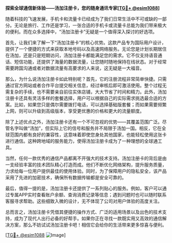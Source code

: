 **探索全球通信新体验——汤加注册卡，您的随身通讯专家[[TG💪+ @esim1088](https://t.me/s/esim1088)]**

随着科技的飞速发展，手机卡和流量卡已经成为了我们日常生活中不可或缺的一部分。无论是旅行、工作还是学习，一张合适的手机卡或流量卡总能为我们带来极大的便利。而在众多选择中，“汤加注册卡”无疑是一个值得深入探讨的好选项。

首先，让我们来了解一下“汤加注册卡”的核心优势。这款产品专为国际用户设计，提供了一个便捷的方式来获取本地号码以及高速网络服务。无论您是计划长期居住在汤加，还是只是短期访问，汤加注册卡都能满足您的需求。它不仅支持语音通话、短信功能，还提供了海量的数据流量，让您随时随地保持在线状态。对于经常需要跨国沟通或者对数据流量有高要求的人来说，这无疑是一大福音。

那么，为什么说汤加注册卡如此特别呢？首先，它的注册流程非常简单快捷。只需通过官方网站或者合作平台提交相关信息，经过审核后即可激活使用。整个过程无需复杂的手续，也不需要亲自前往实体店铺，大大节省了时间和精力。此外，汤加注册卡还具有灵活多样的套餐选择，用户可以根据自己的实际需求挑选最合适的方案。比如，如果您只是偶尔需要拨打电话，可以选择基础版套餐；而如果需要频繁上网，则可以升级到高级版本，享受更优惠的价格和更大的流量额度。

除了上述优点之外，汤加注册卡还有一个不可忽视的优势——其覆盖范围广泛。尽管名字叫做“汤加”，但实际上它的信号和服务并不局限于汤加一国。相反，它在全球范围内都有良好的兼容性，这意味着即使您身处其他国家，也能轻松使用这张卡进行通信。这种跨地域的服务能力，使得汤加注册卡成为了一种理想的全球通工具。

当然，任何一款优秀的通信产品都离不开强大的技术支持。汤加注册卡的背后是由一支经验丰富的技术团队精心打造而成。他们不断优化网络架构，提升服务质量，力求给每一位用户提供最佳的使用体验。同时，为了保障用户的隐私安全，该产品采用了先进的加密技术，确保所有数据传输都是安全可靠的。

最后，值得一提的是，汤加注册卡还提供了一系列贴心的服务。例如，客户可以通过专属APP实时查看账户余额、查询消费记录等信息；遇到问题时也可以随时联系客服寻求帮助。这些细致入微的设计，无不体现了公司对用户体验的高度关注。

总而言之，汤加注册卡凭借其便捷的操作方式、广泛的适用场景以及出色的技术支持，成为了现代人出行必备的好帮手。如果你正在寻找一款既实用又高效的通信解决方案，那么不妨试试汤加注册卡吧！相信它会给你的生活带来更多惊喜与便利。

[[TG💪+ @esim1088](https://t.me/s/esim1088) ![Image](https://i.postimg.cc/4NQfJmqS/Snipaste-2025-05-13-00-14-12.png)]